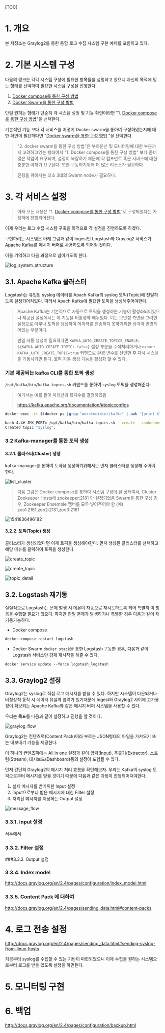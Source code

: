 [TOC]

# 1. 개요

본 저장소는 Graylog2를 통한 통합 로그 수집 시스템 구현 예제를 포함하고 있다.

# 2. 기본 시스템 구성 

 다음의 링크는 각각 시스템 구성에 필요한 항목들을 설명하고 있으니  자신의 목적에 맞는 형태를 선택하여 필요한 시스템 구성을 진행한다.

1. [Docker compose를 통한 구성 방법](./docs/docker-compose.md)
2. [Docker Swarm을 통한 구성 방법](./docs/swarm.md) 

만일 원하는 형태가 단순히 각 시스템 설정 및 기능 확인이라면 "1. [Docker compose를 통한 구성 방법](./docs/docker-compose.md)"을 선택한다.

기본적인 기능 보다 각 서비스를 어떻게 Docker swarm을 통하여 구성하였는지에 대한 확인이 필요하다면 "[Docker swarm을 통한 구성 방법](./docs/swarm.md) "을 선택한다. 

> "2. docker swarm을 통한 구성 방법"은  부하분산 및 모니터링에 대한 부분까지 고려하고있는 형태여서  "1. Docker compose를 통한 구성 방법" 보다 좀더 많은 작업이 요구되며, 설정이 복잡하기 때문에 각 컴포넌트 혹은 서비스에 대한 충분한 이해가 요구된다. 또한 구동하기위해 더 많은 리소스가 필요하다.
>
> 진행을 위해서는 최소 3대의 Swarm node가 필요하다. 

# 3. 각 서비스 설정

> 아래 모든 내용은 "1. [Docker compose를 통한 구성 방법](./docs/docker-compose.md)"로 구성되었다는 가정하에 진행되어진다.

이제 우리는 로그 수집 시스템 구축을 목적으로 각 설정을 진행하도록 하겠다.

구현하려는 시스템은 아래 그림과 같이 Ingest인 Logstash와 Graylog2 서비스가 Apache Kafka를 메시지 버퍼로 사용하도록 되어질 것이다. 

이를 기억하고 다음 과정으로 넘어가도록 한다.

![log_system_structure](./docs/assets/1541819026824.png)

## 3.1. Apache Kafka 클러스터  

Logstash는 유입된 syslog 데이터를 Apach Kafka의 syslog 토픽(Topic)에 전달하도록 설정되어져있다. 따라서 Apach Kafka에 필요한 토픽을 생성해주어야한다.

> Apache Kafka는 기본적으로 자동으로  토픽을 생성하는 기능이 활성화되어있으나 제공된 설정에서는 이 기능을 비활성화 해두었다. 이는 보안성 측면을 고려한 설정으로 아무나 토픽을 생성하여 데이터를 전송하지 못하기위한 생각이 반영되어있는 부분이다. 
>
> 만일 자동 생성이 필요하다면 `KAFKA_AUTO_CREATE_TOPICS_ENABLE: ${KAFKA_AUTO_CREATE_TOPIC:-false}` 설정 부분을 주석처리하거나 `export KAFKA_AUTO_CREATE_TOPIC=true` 커맨드로 환경 변수를 선언한 후 다시 시스템을 기동시키면 된다. 토픽 자동 생성 기능을 활성화 할 수 있다. 

### 기본 제공되는 kafka CLI를 통한 토픽 생성

`/opt/kafka/bin/kafka-topics.sh` 커맨드를 통하여 `syslog` 토픽을 생성해준다.

> 여기서는 예를 들어 파티션과 복제수를 결정하였음
>
> https://kafka.apache.org/documentation/#topicconfigs

```bash
docker exec -it $(docker ps |grep "wurstmeister/kafka" | awk '{print $1}') "bash"

bash-4.4# JMX_PORT= /opt/kafka/bin/kafka-topics.sh --create --zookeeper=$KAFKA_ZOOKEEPER_CONNECT --topic=syslog --partitions=3 --replication-factor=1
Created topic "syslog".
```

### 3.2 Kafka-manager를 통한 토픽 생성

#### 3.2.1. 클러스터(Cluster) 생성
kafka-manager를 통하여 토픽을 생성하기위해서는 먼저 클러스터를 생성해 주어야 한다.

![list_cluster](./docs/assets/1541836461715.png)

> 다음 그림은 Docker compose를 통하여 시스템 구성이 된 상태여서, Cluster Zookeeper Hosts에 zookeeper:2181 만 설정되었음 
> Swarm을 통한 구성 경우, Zookeeper Ensemble 맴버를 모두 넣어주어야 함
> (예) zoo1:2181,zoo2:2181,zoo3:2181

![1541836496182](./docs/assets/1541836496182.png)

#### 3.2.2. 토픽(Topic) 생성
클러스터가 생성되었다면 이제 토픽을 생성해야한다.
먼저 생성된 클러스터를 선택하고 해당 메뉴를 클릭하여 토픽을 생성한다.

![create_topic](./docs/assets/1541837783771.png)

![create_topic](./docs/assets/1541837724361.png)

![topic_detail](./docs/assets/1541837837201.png)

## 3.2. Logstash 재기동
실질적으로 Logstash는 문제 발생 시 데몬이 자동으로 재시도하도록 되어 특별히 이 항목을 수행할 필요가 없으다. 하지만 만일 문제가 발생하거나 특별한 경우 다음과 같이 재기동가능하다.

* Docker compose
```
docker-compose restart logstash
```
* Docker Swarm
`docker stack`을 통한 Logstash 구동한 경우, 다음과 같이 Logstash 서비스만 강재 재시작을 해줄 수 있다. 
```
docker service update --force logstash_logstash
```

## 3.3. Graylog2 설정

Graylog2는 syslog로 직접 로그 메시지를 받을 수 있다. 하지만 시스템이 다운되거나 비정상적  동작 시 데이터 유실의 염려가 있기때문에 Ingest와 Graylog2 사이에 고가용성이 확보되는 Apache Kafka와 같은 메시지 버퍼 시스템을 사용할 수 있다. 

우리는 목표를 다음과 같이 설정하고 진행을 할 것이다. 

![graylog_flow](./docs/assets/1541841410756.png)

Graylog2는 컨텐츠팩(Content Pack)이라 부르는 JSON형태의 파일을 가져오기 또는 내보내기 기능을 제공한다.

이 하나의 컨텐츠팩에는 All in one 설정과 같이 입력(Input), 추출기(Extractor), 스트림(Stream), 대시보드(Dashboard)등의 설정이 포함될 수 있다.

먼저 간단히 Graylog2의 메시지 처리 흐름을 확인해보자. 
우리는 Kafka의 syslog 토픽으로부터 메시지를 받을 것이기 때문에 다음과 같은 과정이 진행되어져야한다.

1. 실제 메시지를 받기위한 Input 설정 
2. Input으로부터 받은 메시지에 대한 Filter 설정
3. 처리된 메시지를 저장하는 Output 설정 

![message_flow](./docs/assets/1541841798919.png)

### 3.3.1. Input 설정



서두에서 

### 3.3.2. Filter 설정



###3.3.3. Output 설정


### 3.3.4. Index model
http://docs.graylog.org/en/2.4/pages/configuration/index_model.html

### 3.3.5. Content Pack 에 대하여 

http://docs.graylog.org/en/2.4/pages/sending_data.html#content-packs






# 4. 로그 전송 설정

http://docs.graylog.org/en/2.4/pages/sending_data.html#sending-syslog-from-linux-hosts

지금부터 syslog를 수집할 수 있는 기반이 마련되었으니 이제 수집을 원하는 시스템으로부터 로그를 받을 있도록 설정을 하면된다.

# 5. 모니터링 구현


# 6. 백업
http://docs.graylog.org/en/2.4/pages/configuration/backup.html

